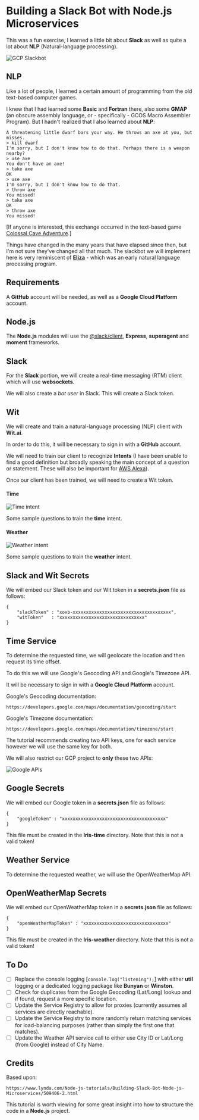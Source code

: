 # Building a Slack Bot with Node.js Microservices

This was a fun exercise, I learned a little bit about __Slack__ as well as quite a lot about __NLP__ (Natural-language processing).

![GCP Slackbot](./images/GCP_Slackbot.png)

## NLP

Like a lot of people, I learned a certain amount of programming from the old text-based computer games.

I knew that I had learned some __Basic__ and __Fortran__ there, also some __GMAP__ (an obscure assembly language,
or - specifically - GCOS Macro Assembler Program). But I hadn't realized that I also learned about __NLP__:

	A threatening little dwarf bars your way. He throws an axe at you, but misses.
	> kill dwarf
	I'm sorry, but I don't know how to do that. Perhaps there is a weapon nearby?
	> use axe
	You don't have an axe!
	> take axe
	OK
	> use axe
	I'm sorry, but I don't know how to do that.
	> throw axe
	You missed!
	> take axe
	OK
	> throw axe
	You missed!

[If anyone is interested, this exchange occurred in the text-based game [Colossal Cave Adventure](http://gitlab.com/esr/open-adventure).]

Things have changed in the many years that have elapsed since then, but I'm not sure they've changed all that much.
The slackbot we will implement here is very reminiscent of [__Eliza__]( https://en.wikipedia.org/wiki/ELIZA) - which
was an early natural language processing program.

## Requirements

A __GitHub__ account will be needed, as well as a __Google Cloud Platform__ account.

## Node.js

The __Node.js__ modules will use the [@slack/client](https://github.com/slackapi/node-slack-sdk), __Express__, __superagent__ and __moment__ frameworks.

## Slack

For the __Slack__ portion, we will create a real-time messaging (RTM) client which will use __websockets__.

We will also create a _bot user_ in Slack. This will create a Slack token.

## Wit

We will create and train a natural-language processing (NLP) client with __Wit.ai__.

In order to do this, it will be necessary to sign in with a __GitHub__ account.

We will need to train our client to recognize __Intents__ (I have been unable to find a good definition but broadly speaking the main concept of a question or statement. These will also be important for [AWS Alexa](https://github.com/mramshaw/Alexa-Stuff)).

Once our client has been trained, we will need to create a Wit token.

#### Time

![Time intent](./images/Time.png)

Some sample questions to train the __time__ intent.

#### Weather

![Weather intent](./images/Weather.png)

Some sample questions to train the __weather__ intent.

## Slack and Wit Secrets

We will embed our Slack token and our Wit token in a __secrets.json__ file as follows:

	{
	    "slackToken" : "xoxb-xxxxxxxxxxxxxxxxxxxxxxxxxxxxxxxxxxxxx",
	    "witToken"   : "xxxxxxxxxxxxxxxxxxxxxxxxxxxxxxxx"
	}

## Time Service

To determine the requested time, we will geolocate the location and then request its time offset.

To do this we will use Google's Geocoding API and Google's Timezone API.

It will be necessary to sign in with a __Google Cloud Platform__ account.

Google's Geocoding documentation:

	https://developers.google.com/maps/documentation/geocoding/start

Google's Timezone documentation:

	https://developers.google.com/maps/documentation/timezone/start

The tutorial recommends creating two API keys, one for each service however we will use the same key for both.

We will also restrict our GCP project to __only__ these two APIs:

![Google APIs](./images/Google_APIs.png)

## Google Secrets

We will embed our Google token in a __secrets.json__ file as follows:

	{
	    "googleToken" : "xxxxxxxxxxxxxxxxxxxxxxxxxxxxxxxxxxxxxxx"
	}

This file must be created in the __Iris-time__ directory. Note that this is not a valid token!

## Weather Service

To determine the requested weather, we will use the OpenWeatherMap API.

## OpenWeatherMap Secrets

We will embed our OpenWeatherMap token in a __secrets.json__ file as follows:

	{
	    "openWeatherMapToken" : "xxxxxxxxxxxxxxxxxxxxxxxxxxxxxxxx"
	}

This file must be created in the __Iris-weather__ directory. Note that this is not a valid token!

## To Do

- [ ] Replace the console logging [`console.log("listening");`] with either __util__ logging or a dedicated logging package like __Bunyan__ or __Winston__.
- [ ] Check for duplicates from the Google Geocoding (Lat/Long) lookup and if found, request a more specific location.
- [ ] Update the Service Registry to allow for proxies (currently assumes all services are directly reachable).
- [ ] Update the Service Registry to more randomly return matching services for load-balancing purposes (rather than simply the first one that matches).
- [ ] Update the Weather API service call to either use City ID or Lat/Long (from Google) instead of City Name.

## Credits

Based upon:

	https://www.lynda.com/Node-js-tutorials/Building-Slack-Bot-Node-js-Microservices/509406-2.html

This tutorial is worth viewing for some great insight into how to structure the code in a __Node.js__ project.
